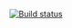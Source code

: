 [![Build status](https://ci.appveyor.com/api/projects/status/ua80fk71cxbji5wc?svg=true)](https://ci.appveyor.com/project/Ferrk/card-order)
